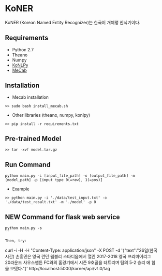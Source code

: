 # KoNER

KoNER (Korean Named Entity Recognizer)는 한국어 개체명 인식기이다. 

## Requirements

* Python 2.7
* Theano
* Numpy
* [KoNLPy](http://konlpy-ko.readthedocs.io/ko/v0.4.3/)
* [MeCab](https://bitbucket.org/eunjeon/mecab-ko/overview) 

## Installation
* Mecab installation
```
>> sudo bash install_mecab.sh
```
* Other libraries (theano, numpy, konlpy)
```
>> pip install -r requirements.txt
```

## Pre-trained Model
```
>> tar -xvf model.tar.gz
```

## Run Command
```
python main.py -i [input_file_path] -o [output_file_path] -m [model_path] -p [input type 0(=raw), 1(=pos)]
```
* Example
```
>> python main.py -i './data/test_input.txt' -o './data/test_result.txt' -m './model' -p 0
```
## NEW Command for flask web service
```
python main.py -s  
``

Then, try:
```
curl -i -H  -H "Content-Type: application/json" -X POST -d '{"text":"26일(한국시간) 손흥민은 영국 런던 웸블리 스타디움에서 열린 2017-2018 영국 프리미어리그 20라운드 사우스햄튼 FC와의 홈경기에서 시즌 9호골을 터트리며 팀의 5-2 승리
에 힘을 보탰다."}' http://localhost:5000/korner/api/v1.0/tag
```
